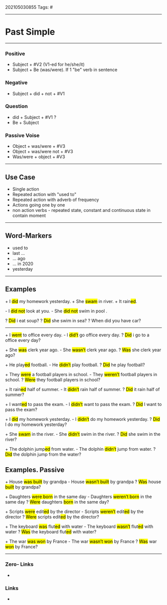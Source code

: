 202105030855
Tags: #

---
# Past Simple
---
### Positive
- Subject + #V2 (V1-ed for he/she/it)
- Subject + Be (was/were). If 1 "be" verb in sentence

### Negative
- Subject + did + not + #V1

### Question
- did + Subject + #V1 ?
- Be + Subject

### Passive Voise
- Object + was/were + #V3 
- Object + was/were not + #V3
- Was/were + object + #V3

---
## Use Case
- Single action
- Repeated action with "used to"
- Repeated action with adverb of frequency
- Actions going one by one
- non action verbs - repeated state, constant and continuous state in contain moment

---

## Word-Markers
- used to
- last ...
- ... ago
- ... in 2020
- yesterday

---
## Examples
\+ I  <mark>did</mark> my homework yesterday.
\+ She <mark>swam</mark> in river.
\+ It rain<mark>ed</mark>.

\- I <mark>did not</mark> look at you.
\- She <mark>did not</mark> swim in pool .

\? <mark>Did</mark> i eat soup?
\? <mark>Did</mark> she swim in sea?
\? When did you have car?

---

\+ I <mark>went</mark> to office every day.
\- I <mark>did’t</mark> go office every day.
\? <mark>Did</mark> i go to a office every day?

\+ She <mark>was</mark> clerk year ago.
\- She <mark>wasn’t</mark> clerk year ago.
\? <mark>Was</mark> she clerk year ago?

\+ He play<mark>ed</mark> football.
\- He <mark>didn’t</mark> play football.
\? <mark>Did</mark> he play football?

\+ They <mark>were</mark> a football players in school.
\- They <mark>weren’t</mark> football players in school.
\? <mark>Were</mark> they football players in school?

\+ It rain<mark>ed</mark> half of summer.
\- It <mark>didn’t</mark> rain half of summer.
\? <mark>Did</mark> it rain half of summer?

\+ I want<mark>ed</mark> to pass the exam.
\- I <mark>didn’t</mark> want to pass the exam.
\? <mark>Did</mark> I want to pass the exam?

\+ I <mark>did</mark> my homework yesterday.
\- I <mark>didn’t</mark> do my homework yesterday.
\? <mark>Did</mark> I do my homework yesterday?

\+ She <mark>swam</mark> in the river.
\- She <mark>didn’t</mark> swim in the river.
\? <mark>Did</mark> she swim in the river?

\+ The dolphin jump<mark>ed</mark> from water.
\- The dolphin <mark>didn’t</mark> jump from water.
\? <mark>Did</mark> the dolphin jump from the water?

## Examples. Passive
\+ House <mark>was built</mark> by grandpa
\- House <mark>wasn’t built</mark> by grandpa
\? <mark>Was</mark> house <mark>built</mark> by grandpa?

\+ Daughters <mark>were born</mark> in the same day
\- Daughters <mark>weren’t born</mark> in the same day
\? <mark>Were</mark> daughters <mark>born</mark> in the same day?

\+ Scripts <mark>were</mark> edit<mark>ed</mark> by the director
\- Scripts <mark>weren’t</mark> edit<mark>ed</mark> by the  director
\? <mark>Were</mark> scripts edit<mark>ed</mark> by the director?

\+ The keyboard <mark>was</mark> flut<mark>ed</mark> with water
\- The keyboard <mark>wasn’t</mark> flut<mark>ed</mark> with water
\? <mark>Was</mark> the keyboard flut<mark>ed</mark> with water?

\+ The war <mark>was won</mark> by France
\- The war <mark>wasn’t won</mark> by France
\? <mark>Was</mark> war <mark>won</mark> by France?

---
### Zero- Links
- 

### Links
-